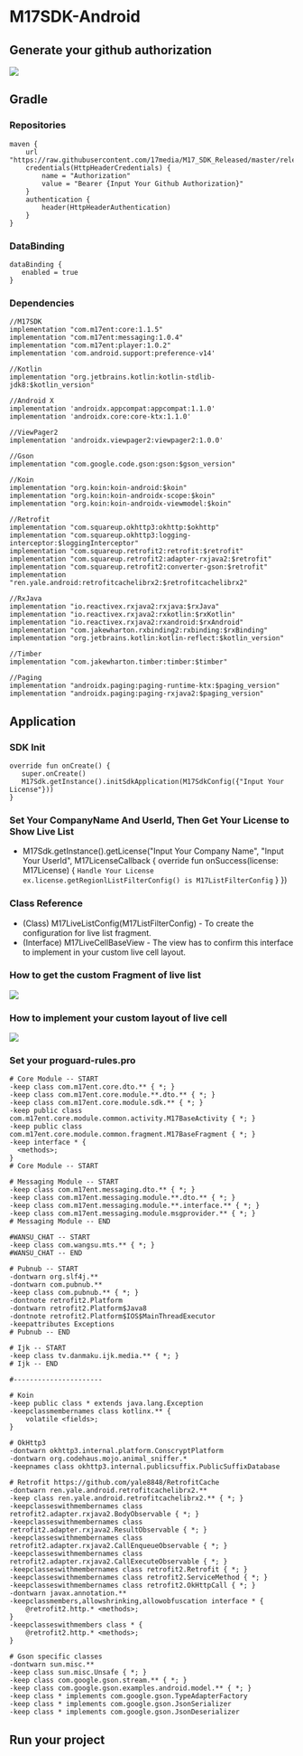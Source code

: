 # M17SDK-Android

## Generate your github authorization
![](website/github_generate_auth.png)

## Gradle
### Repositories
```
maven {
    url "https://raw.githubusercontent.com/17media/M17_SDK_Released/master/releases"
    credentials(HttpHeaderCredentials) {
        name = "Authorization"
        value = "Bearer {Input Your Github Authorization}"
    }
    authentication {
        header(HttpHeaderAuthentication)
    }
}
```

### DataBinding
```
dataBinding {
   enabled = true
}
```

### Dependencies
```
//M17SDK
implementation "com.m17ent:core:1.1.5"
implementation "com.m17ent:messaging:1.0.4"
implementation "com.m17ent:player:1.0.2"
implementation 'com.android.support:preference-v14'
    
//Kotlin
implementation "org.jetbrains.kotlin:kotlin-stdlib-jdk8:$kotlin_version"

//Android X
implementation 'androidx.appcompat:appcompat:1.1.0'
implementation 'androidx.core:core-ktx:1.1.0'

//ViewPager2
implementation 'androidx.viewpager2:viewpager2:1.0.0'

//Gson
implementation "com.google.code.gson:gson:$gson_version"

//Koin
implementation "org.koin:koin-android:$koin"
implementation "org.koin:koin-androidx-scope:$koin"
implementation "org.koin:koin-androidx-viewmodel:$koin"

//Retrofit
implementation "com.squareup.okhttp3:okhttp:$okhttp"
implementation "com.squareup.okhttp3:logging-interceptor:$loggingInterceptor"
implementation "com.squareup.retrofit2:retrofit:$retrofit"
implementation "com.squareup.retrofit2:adapter-rxjava2:$retrofit"
implementation "com.squareup.retrofit2:converter-gson:$retrofit"
implementation "ren.yale.android:retrofitcachelibrx2:$retrofitcachelibrx2"

//RxJava
implementation "io.reactivex.rxjava2:rxjava:$rxJava"
implementation "io.reactivex.rxjava2:rxkotlin:$rxKotlin"
implementation "io.reactivex.rxjava2:rxandroid:$rxAndroid"
implementation "com.jakewharton.rxbinding2:rxbinding:$rxBinding"
implementation "org.jetbrains.kotlin:kotlin-reflect:$kotlin_version"

//Timber
implementation "com.jakewharton.timber:timber:$timber"

//Paging
implementation "androidx.paging:paging-runtime-ktx:$paging_version"
implementation "androidx.paging:paging-rxjava2:$paging_version"
```

## Application
### SDK Init
```
override fun onCreate() {
   super.onCreate()
   M17Sdk.getInstance().initSdkApplication(M17SdkConfig({"Input Your License"}))
}
```

### Set Your CompanyName And UserId, Then Get Your License to Show Live List
 - M17Sdk.getInstance().getLicense("Input Your Company Name", "Input Your UserId", M17LicenseCallback {
               override fun onSuccess(license: M17License) {
                       ``` Handle Your License ```
                       ``` ex.license.getRegionlListFilterConfig() is M17ListFilterConfig ``` 
               }
           })

### Class Reference
 - (Class) M17LiveListConfig(M17ListFilterConfig) - To create the configuration for live list fragment.
 - (Interface) M17LiveCellBaseView - The view has to confirm this interface to implement in your custom live cell layout.

### How to get the custom Fragment of live list 
![](website/LiveListFragment.png)

### How to implement your custom layout of live cell
![](website/LiveCellBaseView.png)

### Set your proguard-rules.pro
```
# Core Module -- START
-keep class com.m17ent.core.dto.** { *; }
-keep class com.m17ent.core.module.**.dto.** { *; }
-keep class com.m17ent.core.module.sdk.** { *; }
-keep public class com.m17ent.core.module.common.activity.M17BaseActivity { *; }
-keep public class com.m17ent.core.module.common.fragment.M17BaseFragment { *; }
-keep interface * {
  <methods>;
}
# Core Module -- START

# Messaging Module -- START
-keep class com.m17ent.messaging.dto.** { *; }
-keep class com.m17ent.messaging.module.**.dto.** { *; }
-keep class com.m17ent.messaging.module.**.interface.** { *; }
-keep class com.m17ent.messaging.module.msgprovider.** { *; }
# Messaging Module -- END

#WANSU_CHAT -- START
-keep class com.wangsu.mts.** { *; }
#WANSU_CHAT -- END

# Pubnub -- START
-dontwarn org.slf4j.**
-dontwarn com.pubnub.**
-keep class com.pubnub.** { *; }
-dontnote retrofit2.Platform
-dontwarn retrofit2.Platform$Java8
-dontnote retrofit2.Platform$IOS$MainThreadExecutor
-keepattributes Exceptions
# Pubnub -- END

# Ijk -- START
-keep class tv.danmaku.ijk.media.** { *; }
# Ijk -- END

#----------------------

# Koin
-keep public class * extends java.lang.Exception
-keepclassmembernames class kotlinx.** {
    volatile <fields>;
}

# OkHttp3
-dontwarn okhttp3.internal.platform.ConscryptPlatform
-dontwarn org.codehaus.mojo.animal_sniffer.*
-keepnames class okhttp3.internal.publicsuffix.PublicSuffixDatabase

# Retrofit https://github.com/yale8848/RetrofitCache
-dontwarn ren.yale.android.retrofitcachelibrx2.**
-keep class ren.yale.android.retrofitcachelibrx2.** { *; }
-keepclasseswithmembernames class retrofit2.adapter.rxjava2.BodyObservable { *; }
-keepclasseswithmembernames class retrofit2.adapter.rxjava2.ResultObservable { *; }
-keepclasseswithmembernames class retrofit2.adapter.rxjava2.CallEnqueueObservable { *; }
-keepclasseswithmembernames class retrofit2.adapter.rxjava2.CallExecuteObservable { *; }
-keepclasseswithmembernames class retrofit2.Retrofit { *; }
-keepclasseswithmembernames class retrofit2.ServiceMethod { *; }
-keepclasseswithmembernames class retrofit2.OkHttpCall { *; }
-dontwarn javax.annotation.**
-keepclassmembers,allowshrinking,allowobfuscation interface * {
    @retrofit2.http.* <methods>;
}
-keepclasseswithmembers class * {
    @retrofit2.http.* <methods>;
}

# Gson specific classes
-dontwarn sun.misc.**
-keep class sun.misc.Unsafe { *; }
-keep class com.google.gson.stream.** { *; }
-keep class com.google.gson.examples.android.model.** { *; }
-keep class * implements com.google.gson.TypeAdapterFactory
-keep class * implements com.google.gson.JsonSerializer
-keep class * implements com.google.gson.JsonDeserializer

```

## Run your project


